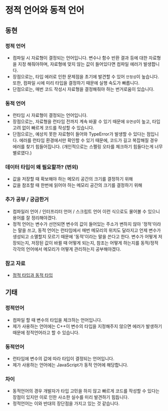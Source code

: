 # 정적 언어와 동적 언어

## 동현

### 정적 언어

- 컴파일 시 자료형이 결정되는 언어입니다. 변수나 함수 반환 결과 등에 대한 자료형을 지정 해줘야하며, 자료형에 맞지 않는 값이 들어있다면 컴파일 에러가 발생합니다.
- 장점으로는, 타입 에러로 인한 문제점을 초기에 발견할 수 있어 `안정성`이 높습니다. 또한, 컴파일 시에 미리 타입을 결정하기 때문에 실행 속도가 빠릅니다.
- 단점으로는, 매번 코드 작성시 자료형을 결정해줘야 하는 번거로움이 있습니다.

### 동적 언어

- 런타임 시 자료형이 결정되는 언어입니다.
- 장점으로는, 자료형을 런타임 전까지 계속 바꿀 수 있기 때문에 `유연성`이 높고, 타입 고려 없이 빠르게 코드를 작성할 수 있습니다.
- 단점으로는, 예상치 못한 자료형이 들어와 TypeError가 발생할 수 있다는 점입니다. 에러를 런타임 환경에서만 확인할 수 있기 때문에, 코드가 길고 복잡해질 경우 에러를 찾기 힘들어집니다. (개인적으로는 스펠링 오타를 체크하기 힘들다는게 너무 별로였다.)

### 데이터 타입이 왜 필요할까? (번외)

- 값을 저장할 때 확보해야 하는 메모리 공간의 크기를 결정하기 위해
- 값을 참조할 때 한번에 읽어야 하는 메모리 공간의 크기를 결정하기 위해

### 추가 공부 / 궁금한거

- 컴파일러 언어 / 인터프리터 언어 / 스크립트 언어 이런 식으로도 물어볼 수 있으니 용어를 잘 정리해야겠다.
- 정적 언어는 변수가 선언되면 변수의 값이 들어있는 주소가 변하지 않아 '정적'이라는 말을 쓰고, 동적 언어는 런타임에서 매번 메모리의 위치도 달라지고 언제 변수가 생성되고 소멸할지 모르기 때문에 '동적'이라는 말을 쓴다고 한다. 변수가 어떻게 저장되는지, 저장된 값이 바뀔 때 어떻게 되는지, 참조는 어떻게 하는지를 동적/정적 각각의 언어에서 메모리가 어떻게 관리하는지 공부해야겠다.

### 참고 자료

- [정적 타입과 동적 타입](https://digiconfactory.tistory.com/entry/%EC%A0%95%EC%A0%81%ED%83%80%EC%9E%85%EA%B3%BC-%EB%8F%99%EC%A0%81%ED%83%80%EC%9E%85-Static-types-and-Dynamic-Types)



## 기태

### 정적언어
- 컴파일 할 때 변수의 타입을 체크하는 언어입니다.
- 제가 사용하는 언어에는 C++이 변수의 타입을 지정해주지 않으면 에러가 발생하기 때문에 정적언어라고 할 수 있습니다.

### 동적언어
- 런타임에 변수의 값에 따라 타입이 결정되는 언어입니다.
- 제가 사용하는 언어에는 JavaScript가 동적 언어에 해당합니다.

### 차이
- 동적언어의 경우 개발자가 타입 고민을 하지 않고 빠르게 코드를 작성할 수 있다는 장점이 있지만 이로 인한 사소한 실수를 미리 발견하기 힘듭니다.
- 정적언어는 이와 반대의 장단점을 가지고 있는 것 같습니다.